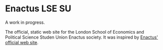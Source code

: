 Enactus LSE SU
==============
A work in progress.

The official, static web site for the London School of Economics and Political Science Studen Union Enactus society.
It was inspired by [Enactus' official web site](http://enactus.org/).